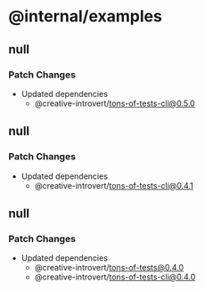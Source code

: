 # @internal/examples

## null

### Patch Changes

- Updated dependencies
  - @creative-introvert/tons-of-tests-cli@0.5.0

## null

### Patch Changes

- Updated dependencies
  - @creative-introvert/tons-of-tests-cli@0.4.1

## null

### Patch Changes

- Updated dependencies
  - @creative-introvert/tons-of-tests@0.4.0
  - @creative-introvert/tons-of-tests-cli@0.4.0
